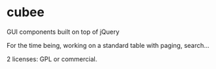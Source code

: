 # cubee
GUI components built on top of jQuery

For the time being, working on a standard table with paging, search...

2 licenses: GPL or commercial.
